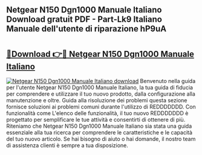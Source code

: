 ## Netgear N150 Dgn1000 Manuale Italiano Download gratuit PDF - Part-Lk9 Italiano Manuale dell'utente di riparazione hP9uA

# <h2><a href="http://dfgpqm5.blite.top/?on=Netgear+N150+Dgn1000+Manuale+Italiano">🔗Download 👉🔴 Netgear N150 Dgn1000 Manuale Italiano</a></h2>

[![Netgear N150 Dgn1000 Manuale Italiano download](https://i.imgur.com/lujVjoI.png)](http://dfgpqm5.blite.top/?on=Netgear+N150+Dgn1000+Manuale+Italiano)
Benvenuto nella guida per l'utente Netgear N150 Dgn1000 Manuale Italiano, la tua guida di fiducia per comprendere e utilizzare il tuo nuovo prodotto, dalla configurazione alla manutenzione e oltre. Guida alla risoluzione dei problemi questa sezione fornisce soluzioni ai problemi comuni durante l'utilizzo di REDDDDDDD. Con funzionalità come L'elenco delle funzionalità, il tuo nuovo REDDDDDDD è progettato per semplificare le tue attività e consentirti di ottenere di più. Riteniamo che Netgear N150 Dgn1000 Manuale Italiano sia stata una guida essenziale alla tua ricerca per comprendere le caratteristiche e le capacità del tuo nuovo articolo. Se hai bisogno di aiuto o hai domande, il nostro team di assistenza clienti è sempre a tua disposizione.
